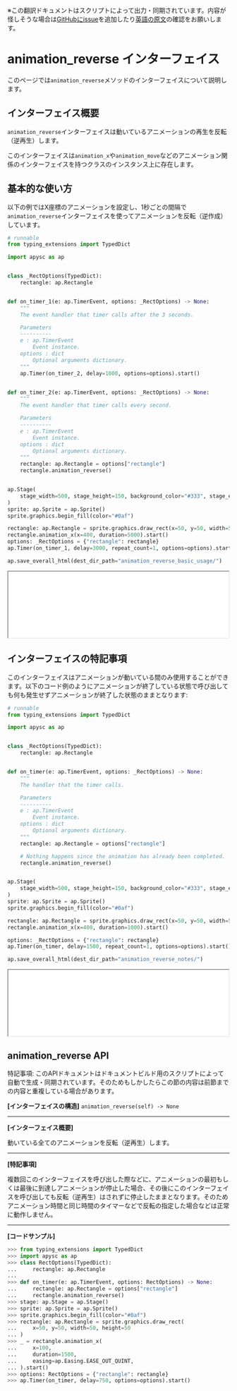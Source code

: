 <span class="inconspicuous-txt">※この翻訳ドキュメントはスクリプトによって出力・同期されています。内容が怪しそうな場合は<a href="https://github.com/simon-ritchie/apysc/issues" target="_blank">GitHubにissue</a>を追加したり[英語の原文](https://simon-ritchie.github.io/apysc/en/animation_reverse.html)の確認をお願いします。</span>

# animation_reverse インターフェイス

このページでは`animation_reverse`メソッドのインターフェイスについて説明します。

## インターフェイス概要

`animation_reverse`インターフェイスは動いているアニメーションの再生を反転（逆再生）します。

このインターフェイスは`animation_x`や`animation_move`などのアニメーション関係のインターフェイスを持つクラスのインスタンス上に存在します。

## 基本的な使い方

以下の例ではX座標のアニメーションを設定し、1秒ごとの間隔で`animation_reverse`インターフェイスを使ってアニメーションを反転（逆作成）しています。

```py
# runnable
from typing_extensions import TypedDict

import apysc as ap


class _RectOptions(TypedDict):
    rectangle: ap.Rectangle


def on_timer_1(e: ap.TimerEvent, options: _RectOptions) -> None:
    """
    The event handler that timer calls after the 3 seconds.

    Parameters
    ----------
    e : ap.TimerEvent
        Event instance.
    options : dict
        Optional arguments dictionary.
    """
    ap.Timer(on_timer_2, delay=1000, options=options).start()


def on_timer_2(e: ap.TimerEvent, options: _RectOptions) -> None:
    """
    The event handler that timer calls every second.

    Parameters
    ----------
    e : ap.TimerEvent
        Event instance.
    options : dict
        Optional arguments dictionary.
    """
    rectangle: ap.Rectangle = options["rectangle"]
    rectangle.animation_reverse()


ap.Stage(
    stage_width=500, stage_height=150, background_color="#333", stage_elem_id="stage"
)
sprite: ap.Sprite = ap.Sprite()
sprite.graphics.begin_fill(color="#0af")

rectangle: ap.Rectangle = sprite.graphics.draw_rect(x=50, y=50, width=50, height=50)
rectangle.animation_x(x=400, duration=5000).start()
options: _RectOptions = {"rectangle": rectangle}
ap.Timer(on_timer_1, delay=3000, repeat_count=1, options=options).start()

ap.save_overall_html(dest_dir_path="animation_reverse_basic_usage/")
```

<iframe src="static/animation_reverse_basic_usage/index.html" width="500" height="150"></iframe>

## インターフェイスの特記事項

このインターフェイスはアニメーションが動いている間のみ使用することができます。以下のコード例のようにアニメーションが終了している状態で呼び出しても何も発生せずアニメーションが終了した状態のままとなります:

```py
# runnable
from typing_extensions import TypedDict

import apysc as ap


class _RectOptions(TypedDict):
    rectangle: ap.Rectangle


def on_timer(e: ap.TimerEvent, options: _RectOptions) -> None:
    """
    The handler that the timer calls.

    Parameters
    ----------
    e : ap.TimerEvent
        Event instance.
    options : dict
        Optional arguments dictionary.
    """
    rectangle: ap.Rectangle = options["rectangle"]

    # Nothing happens since the animation has already been completed.
    rectangle.animation_reverse()


ap.Stage(
    stage_width=500, stage_height=150, background_color="#333", stage_elem_id="stage"
)
sprite: ap.Sprite = ap.Sprite()
sprite.graphics.begin_fill(color="#0af")

rectangle: ap.Rectangle = sprite.graphics.draw_rect(x=50, y=50, width=50, height=50)
rectangle.animation_x(x=400, duration=1000).start()

options: _RectOptions = {"rectangle": rectangle}
ap.Timer(on_timer, delay=1500, repeat_count=1, options=options).start()

ap.save_overall_html(dest_dir_path="animation_reverse_notes/")
```

<iframe src="static/animation_reverse_notes/index.html" width="500" height="150"></iframe>

## animation_reverse API

<span class="inconspicuous-txt">特記事項: このAPIドキュメントはドキュメントビルド用のスクリプトによって自動で生成・同期されています。そのためもしかしたらこの節の内容は前節までの内容と重複している場合があります。</span>

**[インターフェイスの構造]** `animation_reverse(self) -> None`<hr>

**[インターフェイス概要]**

動いている全てのアニメーションを反転（逆再生）します。<hr>

**[特記事項]**

複数回このインターフェイスを呼び出した際などに、アニメーションの最初もしくは最後に到達しアニメーションが停止した場合、その後にこのインターフェイスを呼び出しても反転（逆再生）はされずに停止したままとなります。そのためアニメーション時間と同じ時間のタイマーなどで反転の指定した場合などは正常に動作しません。<hr>

**[コードサンプル]**

```py
>>> from typing_extensions import TypedDict
>>> import apysc as ap
>>> class RectOptions(TypedDict):
...     rectangle: ap.Rectangle
...
>>> def on_timer(e: ap.TimerEvent, options: RectOptions) -> None:
...     rectangle: ap.Rectangle = options["rectangle"]
...     rectangle.animation_reverse()
>>> stage: ap.Stage = ap.Stage()
>>> sprite: ap.Sprite = ap.Sprite()
>>> sprite.graphics.begin_fill(color="#0af")
>>> rectangle: ap.Rectangle = sprite.graphics.draw_rect(
...     x=50, y=50, width=50, height=50
... )
>>> _ = rectangle.animation_x(
...     x=100,
...     duration=1500,
...     easing=ap.Easing.EASE_OUT_QUINT,
... ).start()
>>> options: RectOptions = {"rectangle": rectangle}
>>> ap.Timer(on_timer, delay=750, options=options).start()
```